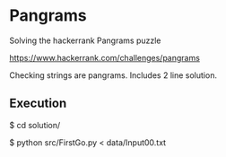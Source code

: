 # Pangrams

Solving the hackerrank Pangrams puzzle

https://www.hackerrank.com/challenges/pangrams

Checking strings are pangrams. Includes 2 line solution.

## Execution

$ cd solution/

$ python src/FirstGo.py < data/Input00.txt
